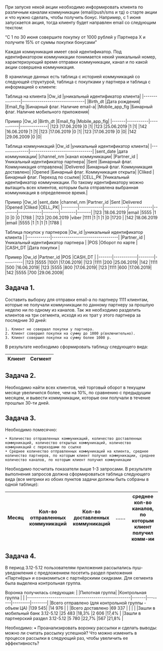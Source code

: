 При запуске некой акции необходимо информировать клиента по различным каналам коммуникации (email/push/sms и тд) о старте акции и что нужно сделать, чтобы получить бонус. Например, с 1 июня запускается акция, тогда клиенту будет направлен email со следующим текстом: 

“C 1 по 30 июня совершите покупку от 1000 рублей у Партнера X и получите 15% от суммы покупки бонусами”

Каждая коммуникация имеет свой идентификатор. Под идентификатором коммуникации понимается некий уникальный номер, характеризующий время отправки коммуникации, канал и по какой акции совершена коммуникация.

В хранилище данных есть таблица с историей коммуникаций со следующей структурой, таблица с покупками у партнера и таблица с информацией о клиенте: 

Таблица на клиента
|Ow_id          |уникальный идентификатор клиента|
|---------------|--------------------------------|
|Birth_dt       |Дата рождения|
|Email_flg      |Бинарный флаг. Наличие email-а|
|Mobile_app_flg |Бинарный флаг. Наличие мобильного приложения|

Пример
|Ow_id  |Birth_dt   |Email_flg  |Mobile_app_flg|
|-------|-----------|-----------|--------------|
|123    |17.06.2019 |0          |1|
|123    |25.06.2019 |1          |1|
|142    |16.06.2019 |1          |1|
|123    |17.06.2019 |0          |1|
|123    |17.06.2019 |0          |0|
|142    |29.06.2009 |0          |0|   

Таблица коммуникаций
|Ow_id          |уникальный идентификатор клиента|
|---------------|--------------------------------|
|sent_date      |дата коммуникации|
|channel_nm     |канал коммуникации|
|Partner_id     |Уникальный идентификатор партнера|
|Sent           |Бинарный флаг. Коммуникация отправлена|
|Delivered      |Бинарный флаг. Коммуникация доставлено|
|Opened         |Бинарный флаг. Коммуникация открыта|
|Cliked         |Бинарный флаг. Переход по ссылке|
|CELL_PK        |Уникальный идентификатор коммуникации. По такому идентификатору можно вытащить всех клиентов, которым была отправлена выбранная коммуникация в определенное время.|

Пример
|Ow_id   |sent_date   |channel_nm  |Partner_id  |Sent    |Delivered   |Opened  |Cliked  |CELL_PK|
|--------|------------|------------|------------|--------|------------|--------|--------|-------|
|123     |18.06.2019  |email       |5555        |1       |0           |0       |0       |1788   |
|123     |20.06.2019  |viber       |1111        |1       |1           |1       |0       |1720   |
|142     |18.06.2019  |email       |5555        |1       |1           |1       |1       |1788   |

Таблица покупок у партнеров
|Ow_id       |уникальный идентификатор клиента  |
|------------|----------------------------------|
|Partner_id  |Уникальный идентификатор партнера |
|POS         |Оборот по карте                   |
|CASH_DT     |Дата покупки                      |

Пример
|Ow_id  |Partner_id  |POS     |CASH_DT   |
|-------|------------|--------|----------|
|123    |5555        |1001    |17.06.2019|
|123    |1111        |200     |25.06.2019|
|142    |1111        |500     |16.06.2019|
|123    |5555        |800     |17.06.2019|
|123    |1111        |600     |17.06.2019|
|142    |5555        |700     |29.06.2009|

## Задача 1.

Составить выборку для отправки email-а по партнеру 1111 клиентам, которые не получали коммуникации по данному партнеру за прошлую неделю ни по одному из каналов. Так же необходимо разделить клиентов на три сегмента, исходя из их трат у этого партнера за последние 30 дней: 
    
    1. Клиент не совершал покупки у партнера. 
    2. Клиент совершил покупки на сумму до 1000 р(включительно).
    3. Клиент совершил покупки на сумму более 1000 р.

В результате необходимо сформировать таблицу следующего вида:

|Клиент |Сегмент|
|-------|-------|

## Задача 2.
Необходимо найти всех клиентов, чей торговый оборот в текущем месяце увеличился более, чем на 10%, по сравнению с предыдущим месяцем, и вывести коммуникации, которые они получали в течение прошлых 30-ти дней. 

## Задача 3.

Необходимо помесячно: 

    • Количество отправленных коммуникаций, количество доставленных коммуникаций, количество открытых коммуникаций, количество коммуникаций с переходами по ссылке
    • Среднее количество отправленных коммуникаций на клиента, среднее количество партнеров, по которым клиент получил коммуникации, среднее количество каналов, по которым клиент получил коммуникации

Необходимо посчитать показатели выше 1-3 запросами. В результате выполнения запросов должна сформироваться таблица следующего вида (все метрики из обоих пунктов задачи должны быть собраны в одной таблице):

|Месяц |Кол-во отправленных коммуникаций |Кол-во доставленных коммуникаций |…… |среднее кол-во каналов, по которым клиент получил комм-ии|
|------|---------------------------------|---------------------------------|---|---------------------|

## Задача 4.
В период 3.12-5.12 пользователям приложения рассылались пуш-уведомления с предложением посетить раздел приложения «Партнёры» и ознакомиться с партнёрскими скидками. Для сегмента была выделена контрольная группа. 

Воронка получилась следующая:
|                                                     |Пилотная группа| |Контрольная группа |  |
|-----------------------------------------------------|-------|--------|---------|--------|
|Всего отправлено (для контрольной группы - объем ЦА) |139 545|        |14 976   |        |
|Всего доставлено                                     |69 337 |        |         |        |
|Зашли в мобильный банк 3.12-5.12                     |25 483 |18,3%   |2 606    |17,4%   |
|Зашли в партнерский раздел 3.12-5.12                 |5 780  |22,7%   |567      |21,8%   |

Необходимо:
    • Проанализировать воронку рассылки и сделать выводы: можно ли считать рассылку успешной? Что можно изменить в процессе рассылки в следующий раз, чтобы увеличить ее эффективность? 